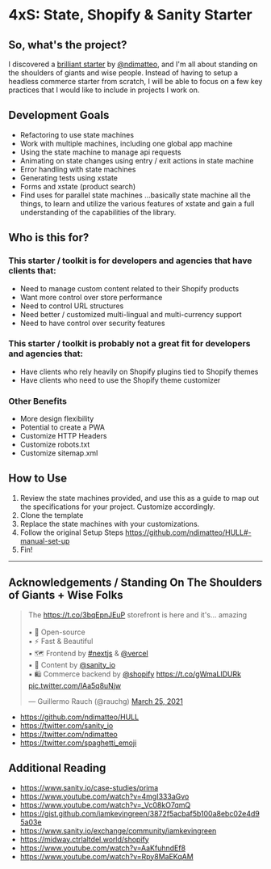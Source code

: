 
# 4xS: State, Shopify & Sanity Starter


## So, what's the project?
I discovered a [brilliant starter](https://github.com/ndimatteo/HULL) by [@ndimatteo](https://twitter.com/ndimatteo), and I'm all about standing on the shoulders of giants and wise people. Instead of having to setup a headless commerce starter from scratch, I will be able to focus on a few key practices that I would like to include in projects I work on.

## Development Goals
- Refactoring to use state machines 
- Work with multiple machines, including one global app machine 
- Using the state machine to manage api requests
- Animating on state changes using entry / exit actions in state machine
- Error handling with state machines
- Generating tests using xstate
- Forms and xstate (product search)
- Find uses for parallel state machines
...basically state machine all the things, to learn and utilize the various features of xstate and gain a full understanding of the capabilities of the library.

## Who is this for?
### This starter / toolkit is for developers and agencies that have clients that:
- Need to manage custom content related to their Shopify products
- Want more control over store performance 
- Need to control URL structures
- Need better / customized multi-lingual and multi-currency support
- Need to have control over security features

### This starter / toolkit is probably not a great fit for developers and agencies that:
- Have clients who rely heavily on Shopify plugins tied to Shopify themes
- Have clients who need to use the Shopify theme customizer

### Other Benefits
- More design flexibility 
- Potential to create a PWA
- Customize HTTP Headers
- Customize robots.txt
- Customize sitemap.xml 

## How to Use 
1. Review the state machines provided, and use this as a guide to map out the specifications for your project. Customize accordingly.
2. Clone the template
3. Replace the state machines with your customizations.
4. Follow the original Setup Steps https://github.com/ndimatteo/HULL#-manual-set-up
5. Fin! 

---
## Acknowledgements / Standing On The Shoulders of Giants + Wise Folks
<blockquote class="twitter-tweet"><p lang="en" dir="ltr">The <a href="https://t.co/3bqEpnJEuP">https://t.co/3bqEpnJEuP</a> storefront is here and it&#39;s… amazing<br><br>▪️ 💚 Open-source<br>▪️ ⚡️ Fast &amp; Beautiful<br>▪️ 🗺 Frontend by <a href="https://twitter.com/hashtag/nextjs?src=hash&amp;ref_src=twsrc%5Etfw">#nextjs</a> &amp; <a href="https://twitter.com/vercel?ref_src=twsrc%5Etfw">@vercel</a> <br>▪️ 📑 Content by <a href="https://twitter.com/sanity_io?ref_src=twsrc%5Etfw">@sanity_io</a> <br>▪️ 🛍 Commerce backend by <a href="https://twitter.com/Shopify?ref_src=twsrc%5Etfw">@shopify</a> <a href="https://t.co/gWmaLlDURk">https://t.co/gWmaLlDURk</a> <a href="https://t.co/IAa5q8uNjw">pic.twitter.com/IAa5q8uNjw</a></p>&mdash; Guillermo Rauch (@rauchg) <a href="https://twitter.com/rauchg/status/1375147543273775104?ref_src=twsrc%5Etfw">March 25, 2021</a></blockquote>

- https://github.com/ndimatteo/HULL
- https://twitter.com/sanity_io
- https://twitter.com/ndimatteo
- https://twitter.com/spaghetti_emoji


## Additional Reading
- https://www.sanity.io/case-studies/prima
- https://www.youtube.com/watch?v=4mgI333aGvo
- https://www.youtube.com/watch?v=_Vc08kO7qmQ
- https://gist.github.com/iamkevingreen/3872f5acbaf5b100a8ebc02e4d95a03e
- https://www.sanity.io/exchange/community/iamkevingreen
- https://midway.ctrlaltdel.world/shopify
- https://www.youtube.com/watch?v=AaKfuhndEf8
- https://www.youtube.com/watch?v=Rpy8MaEKqAM
